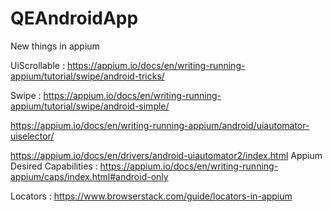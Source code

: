 # QEAndroidApp

New things in appium

UiScrollable : https://appium.io/docs/en/writing-running-appium/tutorial/swipe/android-tricks/

Swipe : https://appium.io/docs/en/writing-running-appium/tutorial/swipe/android-simple/

https://appium.io/docs/en/writing-running-appium/android/uiautomator-uiselector/

https://appium.io/docs/en/drivers/android-uiautomator2/index.html 
Appium Desired Capabilities : https://appium.io/docs/en/writing-running-appium/caps/index.html#android-only

Locators : https://www.browserstack.com/guide/locators-in-appium
